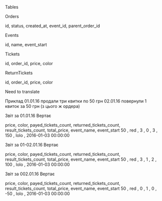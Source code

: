 <p>Tables
  <p>Orders
    <p>id, status, created_at, event_id, parent_order_id </p>
  </p>
  <p>Events
    <p>id, name, event_start</p>
  </p>
  <p>Tickets
    <p>id, order_id, price, color</p>
  </p>
  <p>ReturnTickets
    <p>id, order_id, price, color</p>
  </p>
</p>

Need to translate

Приклад
01.01.16 продали три квитки по 50 грн
02.01.16 повернули 1 квиток за 50 грн (з цього ж ордера)


Звіт за 01.01.16
Вертає

price, color, payed_tickets_count, returned_tickets_count, result_tickets_count, total_price, event_name, event_start
50   , red  , 3                  , 0                     , 3                   , 150        , lolo      , 2016-01-03 00:00:00

Звіт за 01-02.01.16
Вертає

price, color, payed_tickets_count, returned_tickets_count, result_tickets_count, total_price, event_name, event_start
50   , red  , 3                  , 1                     , 2                   , 100        , lolo      , 2016-01-03 00:00:00

Звіт за 002.01.16
Вертає

price, color, payed_tickets_count, returned_tickets_count, result_tickets_count, total_price, event_name, event_start
50   , red  , 0                  , 1                     , 0                   , -50        , lolo      , 2016-01-03 00:00:00
